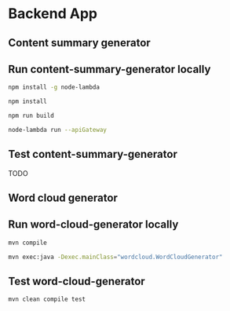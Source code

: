 # Backend App

## Content summary generator

## Run content-summary-generator locally

```sh
npm install -g node-lambda

npm install

npm run build

node-lambda run --apiGateway
```

## Test content-summary-generator

TODO

## Word cloud generator

## Run word-cloud-generator locally

```sh
mvn compile

mvn exec:java -Dexec.mainClass="wordcloud.WordCloudGenerator"
```

## Test word-cloud-generator

```sh
mvn clean compile test
```
